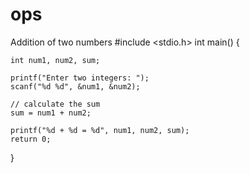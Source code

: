 # ops

Addition of two numbers
#include <stdio.h>
int main() {    

    int num1, num2, sum;
    
    printf("Enter two integers: ");
    scanf("%d %d", &num1, &num2);

    // calculate the sum
    sum = num1 + num2;      
    
    printf("%d + %d = %d", num1, num2, sum);
    return 0;
}

